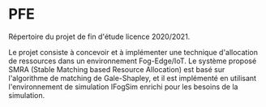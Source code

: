 # PFE
Répertoire du projet de fin d'étude licence 2020/2021.

Le projet consiste à concevoir et à implémenter une technique d'allocation de ressources dans un environnement Fog-Edge/IoT.
Le système proposé SMRA (Stable Matching based Resource Allocation) est basé sur l'algorithme de matching de Gale-Shapley, et il est implémenté en utilisant l'environnement de simulation IFogSim enrichi pour les besoins de la simulation.
